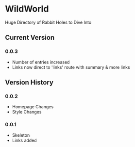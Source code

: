 # WildWorld

Huge Directory of Rabbit Holes to Dive Into

## Current Version

### 0.0.3

- Number of entries increased
- Links now direct to 'links' route with summary & more links

## Version History

### 0.0.2

- Homepage Changes
- Style Changes


### 0.0.1

- Skeleton
- Links added
